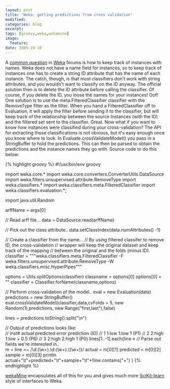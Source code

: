 ```yaml
---
layout: post
title: "Weka: getting predictions from cross validation"
modified:
categories: blog
excerpt:
tags: [groovy,weka,wekamine]
image:
  feature:
date: 2009-10-10
---
```


A [common question](http://forums.pentaho.org/showthread.php?t=62182) in [Weka](http://www.cs.waikato.ac.nz/ml/weka/) forums  is how to keep track of instances with names. Weka does not have a name field for instances, so to keep track of instances one has to create a string ID attribute that has the name of each instance. The catch, though, is that most classifiers don't work with string attributes, and you wouldn't want to classify on the ID anyway. The official solution then is to delete the ID attribute before calling the classifier. Of course, if you delete the ID, you loose the names for your instances! Oof! One solution is to use the meta.FilteredClassifier classifier with the RemoveType filter as the filter. When you hand a FilteredClassifier off to Evaluation, it will apply the filter before sending it to the classifier, but will keep track of the relationship between the source Instances (with the ID) and the filtered set sent to the classifier. Great. Now what if you want to know how instances were classified during your cross-validation? The API for extracting those classifications is not obvious, but it's easy enough once you know where to look. In Evaluate.crossValidateModel() you pass in a StringBuffer to hold the predictions. This can then be parsed to obtain the predictions and the instance names they go with. Source code to do this below: 

{% highlight groovy %}
#!/usr/bin/env groovy 

import weka.core.*
import weka.core.converters.ConverterUtils.DataSource
import weka.filters.unsupervised.attribute.RemoveType
import weka.classifiers.*
import weka.classifiers.meta.FilteredClassifier
import weka.classifiers.evaluation.*;

import java.util.Random

arffName = args[0]

// Read arff file...
data = DataSource.read(arffName)

// Pick out the class attribute..
data.setClassIndex(data.numAttributes() -1)
  
// Create a classifier from the name...
// By using filtered classifer to remove ID, the cross-validation
// wrapper will keep the original dataset and keep track of the mapping 
// between the original and the folds (minus ID). 
classifier = 
"""weka.classifiers.meta.FilteredClassifier 
      -F weka.filters.unsupervised.attribute.RemoveType 
      -W weka.classifiers.misc.HyperPipes"""

options = Utils.splitOptions(classifier)
classname = options[0]
options[0] = ""
classifier = Classifier.forName(classname,options) 

// Perform cross-validation of the model..
eval = new Evaluation(data)
predictions = new StringBuffer()
eval.crossValidateModel(classifier,data,cvFolds = 5,
  new Random(1),predictions,
  new Range("first,last"),false)

lines = predictions.toString().split("\n")
  
// Output of predictions looks like:  
// inst#     actual  predicted error prediction (ID)
//     1      1:low      1:low       1 (P1)
//     2     2:high      1:low   +   0.5 (P6)
//     3     2:high     2:high       1 (P0)
lines[1..-1].each{line->
  // Parse out fields we're interested in..      
  m = line =~ /\d:(\w+).*\d:(\w+).*\((\w+)\)/
  actual = m[0][1]
  predicted = m[0][2]
  sample = m[0][3]
  println actual+"\t"+predicted+"\t"+sample+"\t"+!line.contains("+")
}
{% endhighlight %}

[wekaMine](http://jdurbin.github.io/wekaMine/) encapsulates all of this for you and gives much more [SciKit-learn](cikit-learn.org) style of interfaces to Weka.  
